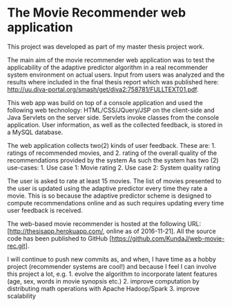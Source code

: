 The Movie Recommender web application
=====================================

This project was developed as part of my master thesis project work. 

The main aim of the movie recommender web application was to test the applicability of the adaptive
predictor algorithm in a real recommender system environment on actual users. Input from users was 
analyzed and the results where included in the final thesis report which was published here:
http://uu.diva-portal.org/smash/get/diva2:758781/FULLTEXT01.pdf.

This web app was build on top of a console application and used the following web technology:
HTML/CSS/JQuery/JSP on the client-side and Java Servlets on the server side. Servlets invoke
classes from the console application. User information, as well as the collected feedback, is stored in a MySQL database.

The web application collects two(2) kinds of user feedback. These are:
	1. ratings of recommended movies, and
	2. rating of the overall quality of the recommendations provided by the system
As such the system has two (2) use-cases:
	1. Use case 1: Movie rating
	2. Use case 2: System quality rating
	
The user is asked to rate at least 15 movies. The list of movies presented to the user is updated
using the adaptive predictor every time they rate a movie. This is so because
the adaptive predictor scheme is designed to compute recommendations online
and as such requires updating every time user feedback is received.

The web-based movie recommender is hosted at the following URL: [http://thesisapp.herokuapp.com/, online as of 2016-11-21].
All the source code has been published to GitHub [https://github.com/KundaJ/web-movie-rec.git].

I will continue to push new commits as, and when, I have time as a hobby project (recommender systems are cool!) and 
because I feel I can involve this project a lot, e.g. 
	1. evolve the algorithm to incorporate latent features (age, sex, words in movie synopsis etc.)
	2. improve computation by distributing math operations with Apache Hadoop/Spark
	3. improve scalability
